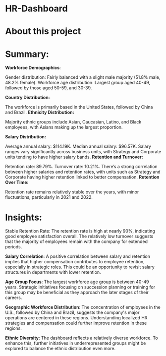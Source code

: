 # HR-Dashboard

# About this project

# Summary:
**Workforce Demographics**:

Gender distribution: Fairly balanced with a slight male majority (51.8% male, 48.2% female).
Workforce age distribution: Largest group aged 40-49, followed by those aged 50-59, and 30-39.

**Country Distribution:**

The workforce is primarily based in the United States, followed by China and Brazil.
**Ethnicity Distribution:**

Majority ethnic groups include Asian, Caucasian, Latino, and Black employees, with Asians making up the largest proportion.

**Salary Distribution:**

Average annual salary: $114.19K.
Median annual salary: $96.57K.
Salary ranges vary significantly across business units, with Strategy and Corporate units tending to have higher salary bands.
**Retention and Turnover:**

Retention rate: 89.79%.
Turnover rate: 10.21%.
There’s a strong correlation between higher salaries and retention rates, with units such as Strategy and Corporate having higher retention linked to better compensation.
**Retention Over Time:**

Retention rate remains relatively stable over the years, with minor fluctuations, particularly in 2021 and 2022.
# Insights:
Stable Retention Rate: The retention rate is high at nearly 90%, indicating good employee satisfaction overall. The relatively low turnover suggests that the majority of employees remain with the company for extended periods.

**Salary Correlation**: A positive correlation between salary and retention implies that higher compensation contributes to employee retention, especially in strategic roles. This could be an opportunity to revisit salary structures in departments with lower retention.

**Age Group Focus**: The largest workforce age group is between 40-49 years. Strategic initiatives focusing on succession planning or training for this group may be beneficial as they approach the later stages of their careers.

**Geographic Workforce Distribution**: The concentration of employees in the U.S., followed by China and Brazil, suggests the company's major operations are centered in these regions. Understanding localized HR strategies and compensation could further improve retention in these regions.

**Ethnic Diversity**: The dashboard reflects a relatively diverse workforce. To enhance this, further initiatives in underrepresented groups might be explored to balance the ethnic distribution even more.
